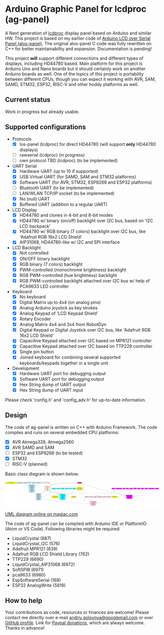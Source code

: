 # Arduino Graphic Panel for lcdproc (ag-panel)

A Next generation of [lcdproc](http://lcdproc.sourceforge.net/) display panel based on Arduino and similar HW.
This project is based on my earlier code of [Arduino LCD over Serial Panel (alos-panel)](https://github.com/red-scorp/alos-panel).
The original alos-panel C code was fully rewritten on C++ for better maintainability and expansion.
Documentation is pending!

This project **will** support different connections and different types of displays, including HD44780 based.
Main platform for this project is Arduino Uno and Nano boards but it should certainly work on another Arduino boards as well.
One of the topics of this project is portability between different CPUs, though you can expect it working with AVR, SAM, SAMD, STM32, ESP32, RISC-V and other hoddy platforms as well.

## Current status
Work in progress but already usable.

## Supported configurations
- Protocols
  - [x] los-panel (lcdproc) for direct HD44780 (will support **only** HD44780 displays)
  - [ ] rawserial (lcdproc) (in progress)
  - [ ] own protocol TBD (lcdproc) (to be implemented)
- UART Serial
  - [x] Hardware UART (up to 10 if supported)
  - [x] USB Virtual UART (for SAMD, SAM and STM32 platforms)
  - [x] Software UART (for AVR, STM32, ESP8266 and ESP32 platforms)
  - [ ] Bluetooth UART (to be implemented)
  - [ ] LAN/WLAN TCP/IP socket (to be implemented)
  - [x] No (null) UART
  - [x] Buffered UART (addition to a regular UART)
- LCD Display
  - [x] HD44780 and clones in 4-bit and 8-bit modes
  - [x] HD44780 w/ binary (on/off) backlight over I2C bus, based on 'I2C LCD backpack'
  - [x] HD44780 w/ RGB binary (7 colors) backlight over I2C bus, like 'Adafruit RGB 16x2 LCD Shield'
  - [x] AIP31068, HD44780-like w/ I2C and SPI interface
- LCD Backlight
  - [x] Not controlled
  - [x] ON/OFF binary backlight
  - [x] RGB binary (7 colors) backlight
  - [x] PWM-controlled (monochrome brightness) backlight
  - [x] RGB PWM-controlled (hue brightness) backlight
  - [x] RGB PWM-controlled backlight attached over I2C bus w/ help of PCA9633 LED controller
- Keyboard
  - [x] No keyboard
  - [x] Digital Matrix up to 4x4 (on analog pins)
  - [x] Analog Arduino joystick as key strokes
  - [x] Analog Keypad of 'LCD Keypad Shield'
  - [x] Rotary Encoder
  - [x] Analog Matrix 4x4 and 3x4 from RobotDyn
  - [x] Digital Keypad or Digital Joystick over I2C bus, like 'Adafruit RGB 16x2 LCD Shield'
  - [x] Capacitive Keypad attached over I2C based on MPR121 controller
  - [x] Capacitive Keypad attached over I2C based on TTP229 controller
  - [x] Single pin button
  - [x] Joined keyboard for combining several supported keyboards/keypads together in a single unit
- Development
  - [x] Hardware UART port for debugging output
  - [x] Software UART port for debugging output
  - [x] Hex String dump of UART output
  - [x] Hex String dump of UART input

Please check 'config.h' and 'config_adv.h' for up-to-date information.

## Design

The code of ag-panel is written on C++ with Arduino Framework.
The code compiles and runs on several embedded CPU platforms:
- [x] AVR Atmega328, Atmega2560
- [x] AVR SAMD and SAM
- [ ] ESP32 and ESP8266 (to be tested)
- [x] STM32
- [ ] RISC-V (planned)

Basic class diagram is shown below:

![UML diagram generated from DOT below](/img/class_diagram.png)

[UML diagram online on magjac.com](http://magjac.com/graphviz-visual-editor/?dot=digraph%20class_diagram%20%7B%0A%0A%20%20%20%20node%20%5B%0A%20%20%20%20%20%20%20%20shape%20%3D%20record%0A%20%20%20%20%5D%0A%20%20%20%20compound%20%3D%20true%0A%0A%20%20%20%20%2F%2A%20Header%20with%20version%20information%20%2A%2F%0A%20%20%20%20main_note%20%5B%0A%20%20%20%20%20%20%20%20shape%20%3D%20note%0A%20%20%20%20%20%20%20%20style%20%3D%20filled%0A%20%20%20%20%20%20%20%20fillcolor%20%3D%20yellow%0A%20%20%20%20%20%20%20%20label%20%3D%20%22AG-Panel%20Project%20Class%20Diagramm%20v0.2a%5Cn%28C%29%202020%20Andriy%20Golovnya%5CnAuthor%3A%20Andriy%20Golovnya%20%28andriy.golovnya%40googlemail.com%29%22%0A%20%20%20%20%5D%0A%0A%20%20%20%20%2F%2A%20Backlights%20group%20of%20classes%20%2A%2F%0A%20%20%20%20subgraph%20cluster_backlights%20%7B%0A%20%20%20%20%20%20%20%20node%20%5B%0A%20%20%20%20%20%20%20%20%20%20%20%20style%20%3D%20filled%0A%20%20%20%20%20%20%20%20%20%20%20%20fillcolor%20%3D%20%22pink%22%0A%20%20%20%20%20%20%20%20%5D%0A%20%20%20%20%20%20%20%20style%20%3D%20dotted%0A%20%20%20%20%20%20%20%20label%20%3D%20%22Backlights%22%0A%20%20%20%20%20%20%20%20AbstractBacklight%20%5B%0A%20%20%20%20%20%20%20%20%20%20%20%20label%20%3D%20%22%7B%5C%3Cabstract%5C%3EAbstractBacklight%7C%7C%2BSetOn%28%29%5Cn%2BSetBrightness%28%29%5Cn%2BSetRGB%28%29%5Cn-Init%28%29%5Cn-Exit%28%29%7D%22%0A%20%20%20%20%20%20%20%20%5D%0A%20%20%20%20%20%20%20%20BinaryBacklight%20-%3E%20AbstractBacklight%20%5Bstyle%20%3D%20dashed%5D%0A%20%20%20%20%20%20%20%20I2CRGBPWMBacklight%20-%3E%20AbstractBacklight%20%5Bstyle%20%3D%20dashed%5D%0A%20%20%20%20%20%20%20%20NoneBacklight%20-%3E%20AbstractBacklight%20%5Bstyle%20%3D%20dashed%5D%0A%20%20%20%20%20%20%20%20PWMBacklight%20-%3E%20AbstractBacklight%20%5Bstyle%20%3D%20dashed%5D%0A%20%20%20%20%20%20%20%20RGBBinaryBacklight%20-%3E%20AbstractBacklight%20%5Bstyle%20%3D%20dashed%5D%0A%20%20%20%20%20%20%20%20RGBPWMBacklight%20-%3E%20AbstractBacklight%20%5Bstyle%20%3D%20dashed%5D%0A%20%20%20%20%7D%0A%0A%20%20%20%20%2F%2A%20LCDs%20group%20of%20classes%20%2A%2F%0A%20%20%20%20subgraph%20cluster_lcds%20%7B%0A%20%20%20%20%20%20%20%20node%20%5B%0A%20%20%20%20%20%20%20%20%20%20%20%20style%20%3D%20filled%0A%20%20%20%20%20%20%20%20%20%20%20%20fillcolor%20%3D%20%22lightblue%22%0A%20%20%20%20%20%20%20%20%5D%0A%20%20%20%20%20%20%20%20style%20%3D%20dotted%0A%20%20%20%20%20%20%20%20label%20%3D%20%22LCDs%22%0A%20%20%20%20%20%20%20%20AbstractLCD%20%5B%0A%20%20%20%20%20%20%20%20%20%20%20%20label%20%3D%20%22%7B%5C%3Cabstract%5C%3EAbstractLCD%7C%2Am_Backlight%5Cn%2Am_Columns%5Cn%2Am_Rows%7C%2BSetBacklight%28%29%5Cn%2BClear%28%29%5Cn%2BSetCursor%28%29%5Cn%2BPrint%28%29%5Cn%2BGetColumns%28%29%5Cn%2BGetRows%28%29%5Cn-Init%28%29%5Cn-Exit%28%29%7D%22%0A%20%20%20%20%20%20%20%20%5D%0A%20%20%20%20%20%20%20%20AbstractTextLCD%20%5B%0A%20%20%20%20%20%20%20%20%20%20%20%20label%20%3D%20%22%7B%5C%3Cabstract%5C%3EAbstractTextLCD%7C%2Am_Backlight%5Cn%2Am_Columns%5Cn%2Am_Rows%7C%2BSetBacklight%28%29%5Cn%2BClear%28%29%5Cn%2BSetCursor%28%29%5Cn%2BPrint%28%29%5Cn%2BGetColumns%28%29%5Cn%2BGetRows%28%29%5Cn%2BWrite%28%29%5Cn%2BCommand%28%29%5Cn-Init%28%29%5Cn-Exit%28%29%7D%22%0A%20%20%20%20%20%20%20%20%5D%0A%20%20%20%20%20%20%20%20AbstractTextLCD%20-%3E%20AbstractLCD%20%5Bstyle%20%3D%20solid%5D%0A%20%20%20%20%20%20%20%20I2CAIP31068TextLCD%20-%3E%20AbstractTextLCD%20%5Bstyle%20%3D%20dashed%5D%0A%20%20%20%20%20%20%20%20I2CPCF8574TextLCD%20-%3E%20AbstractTextLCD%20%5Bstyle%20%3D%20dashed%5D%0A%20%20%20%20%20%20%20%20I2CRGBTextLCD%20-%3E%20AbstractTextLCD%20%5Bstyle%20%3D%20dashed%5D%0A%20%20%20%20%20%20%20%20PPITextLCD%20-%3E%20AbstractTextLCD%20%5Bstyle%20%3D%20dashed%5D%0A%20%20%20%20%20%20%20%20SPIAIP31068TextLCD%20-%3E%20AbstractTextLCD%20%5Bstyle%20%3D%20dashed%5D%0A%20%20%20%20%7D%0A%0A%20%20%20%20%2F%2A%20UARTSs%20group%20of%20classes%20%2A%2F%0A%20%20%20%20subgraph%20cluster_uarts%20%7B%0A%20%20%20%20%20%20%20%20node%20%5B%0A%20%20%20%20%20%20%20%20%20%20%20%20style%20%3D%20filled%0A%20%20%20%20%20%20%20%20%20%20%20%20fillcolor%20%3D%20%22cyan%22%0A%20%20%20%20%20%20%20%20%5D%0A%20%20%20%20%20%20%20%20style%20%3D%20dotted%0A%20%20%20%20%20%20%20%20label%20%3D%20%22UARTs%22%0A%20%20%20%20%20%20%20%20AbstractUART%20%5B%0A%20%20%20%20%20%20%20%20%20%20%20%20label%20%3D%20%22%7B%5C%3Cabstract%5C%3EAbstractUART%7C%2Am_BaudRate%7C%2BPutCh%28%29%5Cn%2BGetCh%28%29%5Cn%2BPrefill%28%29%5Cn%2BAvailable%28%29%5Cn%2BGetBaudRate%28%29%5Cn%2BPutStr%28%29%5Cn-Init%28%29%5Cn-Exit%28%29%7D%22%0A%20%20%20%20%20%20%20%20%5D%0A%20%20%20%20%20%20%20%20BufferedUART%20-%3E%20AbstractUART%20%5Bstyle%20%3D%20dashed%5D%0A%20%20%20%20%20%20%20%20BufferedUART%20-%3E%20AbstractUART%20%5Bstyle%20%3D%20solid%2C%20dir%20%3D%20both%2C%20arrowhead%20%3D%20open%2C%20arrowtail%20%3D%20ediamond%2C%20headlabel%20%3D%20%221%22%5D%0A%20%20%20%20%20%20%20%20BufferedUART%20-%3E%20note_for_BufferedUART%20%5Bstyle%20%3D%20dashed%2C%20dir%20%3D%20none%5D%0A%20%20%20%20%20%20%20%20HardwareUART%20-%3E%20AbstractUART%20%5Bstyle%20%3D%20dashed%5D%0A%20%20%20%20%20%20%20%20NoneUART%20-%3E%20AbstractUART%20%5Bstyle%20%3D%20dashed%5D%0A%20%20%20%20%20%20%20%20SoftwareUART%20-%3E%20AbstractUART%20%5Bstyle%20%3D%20dashed%5D%0A%20%20%20%20%20%20%20%20USBVirtualUART%20-%3E%20AbstractUART%20%5Bstyle%20%3D%20dashed%5D%0A%20%20%20%20%20%20%20%20TextLoggingUART%20-%3E%20AbstractUART%20%5Bstyle%20%3D%20dashed%5D%0A%20%20%20%20%20%20%20%20TextLoggingUART%20-%3E%20AbstractUART%20%5Bstyle%20%3D%20solid%2C%20dir%20%3D%20both%2C%20arrowhead%20%3D%20open%2C%20arrowtail%20%3D%20ediamond%2C%20headlabel%20%3D%20%222%22%5D%0A%20%20%20%20%20%20%20%20TextLoggingUART%20-%3E%20note_for_TextLoggingUART%20%5Bstyle%20%3D%20dashed%2C%20dir%20%3D%20none%5D%0A%20%20%20%20%20%20%20%20%2F%2A%20UARTs%20Notes%20%2A%2F%0A%20%20%20%20%20%20%20%20note_for_BufferedUART%20%5B%0A%20%20%20%20%20%20%20%20%20%20%20%20shape%20%3D%20note%0A%20%20%20%20%20%20%20%20%20%20%20%20style%20%3D%20filled%0A%20%20%20%20%20%20%20%20%20%20%20%20fillcolor%20%3D%20yellow%0A%20%20%20%20%20%20%20%20%20%20%20%20label%20%3D%20%22Uses%20another%20UART%5Cnclass%20and%20implements%5Cnan%20extra%20buffer%20for%20it%22%0A%20%20%20%20%20%20%20%20%5D%0A%20%20%20%20%20%20%20%20note_for_TextLoggingUART%20%5B%0A%20%20%20%20%20%20%20%20%20%20%20%20shape%20%3D%20note%0A%20%20%20%20%20%20%20%20%20%20%20%20style%20%3D%20filled%0A%20%20%20%20%20%20%20%20%20%20%20%20fillcolor%20%3D%20yellow%0A%20%20%20%20%20%20%20%20%20%20%20%20label%20%3D%20%22Uses%20first%20UART%20as%5Cntransparent%20input%2Foutput%5Cnand%20second%20UART%20for%20logging%5Cnof%20trafic%20in%20text%20form%22%0A%20%20%20%20%20%20%20%20%5D%0A%20%20%20%20%7D%0A%0A%20%20%20%20%2F%2A%20Keyboards%20group%20of%20classes%20%2A%2F%0A%20%20%20%20subgraph%20cluster_keyboards%20%7B%0A%20%20%20%20%20%20%20%20node%20%5B%0A%20%20%20%20%20%20%20%20%20%20%20%20style%20%3D%20filled%0A%20%20%20%20%20%20%20%20%20%20%20%20fillcolor%20%3D%20%22magenta%22%0A%20%20%20%20%20%20%20%20%5D%0A%20%20%20%20%20%20%20%20style%20%3D%20dotted%0A%20%20%20%20%20%20%20%20label%20%3D%20%22Keyboards%22%0A%20%20%20%20%20%20%20%20AbstractKeyboard%20%5B%0A%20%20%20%20%20%20%20%20%20%20%20%20label%20%3D%20%22%7B%5C%3Cabstract%5C%3EAbstractKeyboard%7C%7C%2BGetKey%28%29%5Cn%2BGetKeyCount%28%29%5Cn-Init%28%29%5Cn-Exit%28%29%7D%22%0A%20%20%20%20%20%20%20%20%5D%0A%20%20%20%20%20%20%20%20AnalogJoystick%20-%3E%20AbstractKeyboard%20%5Bstyle%20%3D%20dashed%5D%0A%20%20%20%20%20%20%20%20AnalogKeypad%20-%3E%20AbstractKeyboard%20%5Bstyle%20%3D%20dashed%5D%0A%20%20%20%20%20%20%20%20AnalogMatrix%20-%3E%20AbstractKeyboard%20%5Bstyle%20%3D%20dashed%5D%0A%20%20%20%20%20%20%20%20DigitalMatrix%20-%3E%20AbstractKeyboard%20%5Bstyle%20%3D%20dashed%5D%0A%20%20%20%20%20%20%20%20I2CMPR121CapacitiveKeypad%20-%3E%20AbstractKeyboard%20%5Bstyle%20%3D%20dashed%5D%0A%20%20%20%20%20%20%20%20I2CRGBKeypad%20-%3E%20AbstractKeyboard%20%5Bstyle%20%3D%20dashed%5D%0A%20%20%20%20%20%20%20%20I2CTTP229CapacitiveKeypad%20-%3E%20AbstractKeyboard%20%5Bstyle%20%3D%20dashed%5D%0A%20%20%20%20%20%20%20%20JoinedKeyboard%20-%3E%20AbstractKeyboard%20%5Bstyle%20%3D%20dashed%5D%0A%20%20%20%20%20%20%20%20JoinedKeyboard%20-%3E%20AbstractKeyboard%20%5Bstyle%20%3D%20solid%2C%20dir%20%3D%20both%2C%20arrowhead%20%3D%20open%2C%20arrowtail%20%3D%20ediamond%2C%20headlabel%20%3D%20%221..%2A%22%5D%0A%20%20%20%20%20%20%20%20JoinedKeyboard%20-%3E%20note_for_JoinedKeyboard%20%5Bstyle%20%3D%20dashed%2C%20dir%20%3D%20none%5D%0A%20%20%20%20%20%20%20%20NoneKeyboard%20-%3E%20AbstractKeyboard%20%5Bstyle%20%3D%20dashed%5D%0A%20%20%20%20%20%20%20%20RotaryEncoder%20-%3E%20AbstractKeyboard%20%5Bstyle%20%3D%20dashed%5D%0A%20%20%20%20%20%20%20%20SimpleButton%20-%3E%20AbstractKeyboard%20%5Bstyle%20%3D%20dashed%5D%0A%20%20%20%20%20%20%20%20%2F%2A%20Keybords%20notes%20%2A%2F%0A%20%20%20%20%20%20%20%20note_for_JoinedKeyboard%20%5B%0A%20%20%20%20%20%20%20%20%20%20%20%20shape%20%3D%20note%0A%20%20%20%20%20%20%20%20%20%20%20%20style%20%3D%20filled%0A%20%20%20%20%20%20%20%20%20%20%20%20fillcolor%20%3D%20yellow%0A%20%20%20%20%20%20%20%20%20%20%20%20label%20%3D%20%22Combines%20several%20keyboards%5Cnand%20presents%20them%20as%5Cna%20single%20keyboard%20unit%22%0A%20%20%20%20%20%20%20%20%5D%0A%20%20%20%20%7D%0A%0A%20%20%20%20%2F%2A%20Protocols%20group%20of%20classes%20%2A%2F%0A%20%20%20%20subgraph%20cluster_protocols%20%7B%0A%20%20%20%20%20%20%20%20node%20%5B%0A%20%20%20%20%20%20%20%20%20%20%20%20style%20%3D%20filled%0A%20%20%20%20%20%20%20%20%20%20%20%20fillcolor%20%3D%20%22antiquewhite%22%0A%20%20%20%20%20%20%20%20%5D%0A%20%20%20%20%20%20%20%20style%20%3D%20dotted%0A%20%20%20%20%20%20%20%20label%20%3D%20%22Protocols%22%0A%20%20%20%20%20%20%20%20AbstractProtocol%20%5B%0A%20%20%20%20%20%20%20%20%20%20%20%20label%20%3D%20%22%7B%5C%3Cabstract%5C%3EAbstractProtocol%7C%2Am_UART%5Cn%2Am_LCD%5Cn%2Am_Keyboard%7C%2BLoop%28%29%5Cn%2BYield%28%29%5Cn-Init%28%29%5Cn-Exit%28%29%7D%22%0A%20%20%20%20%20%20%20%20%5D%0A%20%20%20%20%20%20%20%20LoSPanelProtocol%20-%3E%20AbstractProtocol%20%5Bstyle%20%3D%20dashed%5D%0A%20%20%20%20%20%20%20%20RawSerialProtocol%20-%3E%20AbstractProtocol%20%5Bstyle%20%3D%20dashed%5D%0A%20%20%20%20%7D%0A%0A%20%20%20%20%2F%2A%20Relationships%20of%20main%20classes%20%2A%2F%0A%20%20%20%20AbstractLCD%20-%3E%20AbstractBacklight%20%5Bstyle%20%3D%20solid%2C%20dir%20%3D%20both%2C%20arrowhead%20%3D%20open%2C%20arrowtail%20%3D%20ediamond%2C%20headlabel%20%3D%20%221%22%5D%0A%20%20%20%20AbstractProtocol%20-%3E%20AbstractLCD%20%5Bstyle%20%3D%20solid%2C%20dir%20%3D%20both%2C%20arrowhead%20%3D%20open%2C%20arrowtail%20%3D%20ediamond%2C%20headlabel%20%3D%20%221%22%5D%0A%20%20%20%20AbstractProtocol%20-%3E%20AbstractUART%20%5Bstyle%20%3D%20solid%2C%20dir%20%3D%20both%2C%20arrowhead%20%3D%20open%2C%20arrowtail%20%3D%20ediamond%2C%20headlabel%20%3D%20%221%22%5D%0A%20%20%20%20AbstractProtocol%20-%3E%20AbstractKeyboard%20%5Bstyle%20%3D%20solid%2C%20dir%20%3D%20both%2C%20arrowhead%20%3D%20open%2C%20arrowtail%20%3D%20ediamond%2C%20headlabel%20%3D%20%221%22%5D%0A%0A%20%20%20%20main%20%5B%0A%20%20%20%20%20%20%20%20style%20%3D%20filled%0A%20%20%20%20%20%20%20%20fillcolor%20%3D%20%22crimson%22%0A%20%20%20%20%20%20%20%20label%20%3D%20%22setup%28%29%20and%20loop%28%29%22%0A%20%20%20%20%5D%0A%20%20%20%20main%20-%3E%20AbstractBacklight%20%5Blhead%20%3D%20cluster_backlights%2C%20style%20%3D%20solid%2C%20dir%20%3D%20both%2C%20arrowhead%20%3D%20open%2C%20arrowtail%20%3D%20diamond%2C%20headlabel%20%3D%20%221%22%5D%0A%20%20%20%20main%20-%3E%20AbstractLCD%20%5Blhead%20%3D%20cluster_lcds%2C%20style%20%3D%20solid%2C%20dir%20%3D%20both%2C%20arrowhead%20%3D%20open%2C%20arrowtail%20%3D%20diamond%2C%20headlabel%20%3D%20%221%22%5D%0A%20%20%20%20main%20-%3E%20AbstractKeyboard%20%5Blhead%20%3D%20cluster_keyboards%2C%20style%20%3D%20solid%2C%20dir%20%3D%20both%2C%20arrowhead%20%3D%20open%2C%20arrowtail%20%3D%20diamond%2C%20headlabel%20%3D%20%221%22%5D%0A%20%20%20%20main%20-%3E%20AbstractProtocol%20%5Blhead%20%3D%20cluster_protocols%2C%20style%20%3D%20solid%2C%20dir%20%3D%20both%2C%20arrowhead%20%3D%20open%2C%20arrowtail%20%3D%20diamond%2C%20headlabel%20%3D%20%221%22%5D%0A%0A%20%20%20%20main%20-%3E%20note_for_main%20%5Bstyle%20%3D%20dashed%2C%20dir%20%3D%20none%5D%0A%20%20%20%20note_for_main%20%5B%0A%20%20%20%20%20%20%20%20shape%20%3D%20note%0A%20%20%20%20%20%20%20%20style%20%3D%20filled%0A%20%20%20%20%20%20%20%20fillcolor%20%3D%20yellow%0A%20%20%20%20%20%20%20%20label%20%3D%20%22Create%20instances%20of%5Cnproper%20classes%20based%20on%5Cnuser%20defined%20configuration%2C%5Cnlinks%20all%20classes%20together%5Cnand%20starts%20the%20protocol%20execution%22%0A%20%20%20%20%5D%0A%7D%0A)

The code of ag-panel can be compiled with Arduino IDE or PlatformIO (Atom or VS Code).
Following libraries might be required:
- LiquidCrystal (887)
- LiquidCrystal_I2C (576)
- Adafruit MPR121 (839)
- Adafruit RGB LCD Shield Library (762)
- TTP229 (6690)
- LiquidCrystal_AIP31068 (6972)
- SoftSPIB (6971)
- pca9633 (6980)
- EspSoftwareSerial (168)
- ESP32 AnalogWrite (5819)

## How to help
Your contributions as code, resources or finances are welcome!
Please contact me directly over e-mail andriy.golovnya@googlemail.com or over [GitHub profile](https://github.com/red-scorp).
Link for [Paypal donations](http://paypal.me/redscorp), which are always welcome.
Thanks in advance!
